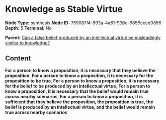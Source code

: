 # Knowledge as Stable Virtue

**Node Type:** synthesis
**Node ID:** 759087f4-893a-4a61-936e-6856ceed0856
**Depth:** 5
**Terminal:** No

**Parent:** [Can a false belief produced by an intellectual virtue be misleadingly similar to knowledge?](can-a-false-belief-produced-by-an-intellectual-virtue-be-misleadingly-similar-to-knowledge-antithesis-dad1cd0b-367c-4b99-80c9-6631ddbc0e61.md)

## Content

**For a person to know a proposition, it is necessary that they believe the proposition**, **For a person to know a proposition, it is necessary for the proposition to be true**, **For a person to know a proposition, it is necessary for the belief to be produced by an intellectual virtue**, **For a person to know a proposition, it is necessary that the belief would remain true across nearby scenarios**, **For a person to know a proposition, it is sufficient that they believe the proposition, the proposition is true, the belief is produced by an intellectual virtue, and the belief would remain true across nearby scenarios**
